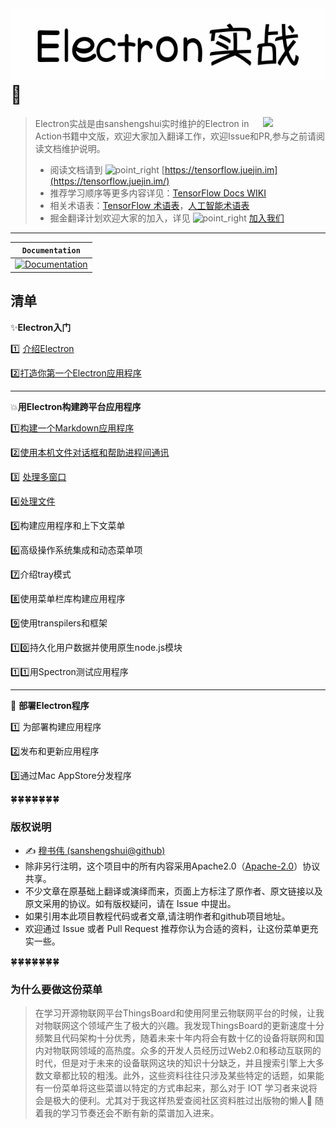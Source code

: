 # ![](doc/electron.png)　:dizzy:

[<img src="https://james-1258744956.cos.ap-shanghai.myqcloud.com/ElectronInAction/chapter03/electron.svg" align="right" width="100">](https://electronjs.org)

> Electron实战是由sanshengshui实时维护的Electron in Action书籍中文版，欢迎大家加入翻译工作，欢迎Issue和PR,参与之前请阅读文档维护说明。
>
> - 阅读文档请到 ![point_right](https://github.githubassets.com/images/icons/emoji/unicode/1f449.png) [https://tensorflow.juejin.im](https://tensorflow.juejin.im/)
> - 推荐学习顺序等更多内容详见：[TensorFlow Docs WIKI](https://github.com/xitu/tensorflow-docs/wiki)
> - 相关术语表：[TensorFlow 术语表](https://github.com/xitu/tensorflow-docs/wiki/TensorFlow-术语表)，[人工智能术语表](https://github.com/xitu/tensorflow-docs/wiki#术语表)
> - 掘金翻译计划欢迎大家的加入，详见 ![point_right](https://github.githubassets.com/images/icons/emoji/unicode/1f449.png) [加入我们](https://github.com/xitu/gold-miner)

------

| **`Documentation`**                                          |
| ------------------------------------------------------------ |
| [![Documentation](https://img.shields.io/badge/api-reference-blue.svg)](https://www.tensorflow.org/api_docs/) |





## 清单

:sparkles:**​Electron入门**

:one: [介绍Electron](https://github.com/sanshengshui/AUG/wiki/1-Electron%E5%85%A5%E9%97%A8)

:two:[打造你第一个Electron应用程序](https://github.com/sanshengshui/AUG/wiki/1.2-%E6%89%93%E9%80%A0%E4%BD%A0%E7%9A%84%E7%AC%AC%E4%B8%80%E4%B8%AAElectron%E5%BA%94%E7%94%A8)

------

:boom:**用Electron构建跨平台应用程序**

:one:[构建一个Markdown应用程序](https://github.com/sanshengshui/AUG/wiki/2.1-%E6%9E%84%E5%BB%BA%E4%B8%80%E4%B8%AA%E7%AC%94%E8%AE%B0%E5%BA%94%E7%94%A8%E7%A8%8B%E5%BA%8F)

:two:[​使用本机文件对话框和帮助进程间通讯](https://github.com/sanshengshui/AUG/wiki/2.2-%E4%BD%BF%E7%94%A8%E6%9C%AC%E6%9C%BA%E6%96%87%E4%BB%B6%E5%AF%B9%E8%AF%9D%E6%A1%86%E5%92%8C%E5%B8%AE%E5%8A%A9%E8%BF%9B%E7%A8%8B%E9%97%B4%E6%B2%9F%E9%80%9A)

:three: [处理多窗口](https://github.com/sanshengshui/AUG/wiki/2.3-%E5%A4%84%E7%90%86%E5%A4%9A%E7%AA%97%E5%8F%A3)

:four:[处理文件](https://github.com/sanshengshui/AUG/wiki/2.4-%E5%A4%84%E7%90%86%E6%96%87%E4%BB%B6)

:five:构建应用程序和上下文菜单

:six:高级操作系统集成和动态菜单项

:seven:介绍tray模式

:eight:使用菜单栏库构建应用程序

:nine:使用transpilers和框架

:one::zero:持久化用户数据并使用原生node.js模块

:one::one:用Spectron测试应用程序

------

:beers: **部署Electron程序**

:one: 为部署构建应用程序

:two:发布和更新应用程序

:three:通过Mac AppStore分发程序



:four_leaf_clover::four_leaf_clover::four_leaf_clover::four_leaf_clover::four_leaf_clover::four_leaf_clover::four_leaf_clover:


### 版权说明

- ✍️ [穆书伟 (sanshengshui@github)](https://github.com/sanshengshui)
- 除非另行注明，这个项目中的所有内容采用Apache2.0（[Apache-2.0](http://www.apache.org/licenses/LICENSE-2.0)）协议共享。
- 不少文章在原基础上翻译或演绎而来，页面上方标注了原作者、原文链接以及原文采用的协议。如有版权疑问，请在 Issue 中提出。
- 如果引用本此项目教程代码或者文章,请注明作者和github项目地址。
- 欢迎通过 Issue 或者 Pull Request 推荐你认为合适的资料，让这份菜单更充实一些。

:four_leaf_clover::four_leaf_clover::four_leaf_clover::four_leaf_clover::four_leaf_clover::four_leaf_clover::four_leaf_clover:

### 为什么要做这份菜单

> 在学习开源物联网平台ThingsBoard和使用阿里云物联网平台的时候，让我对物联网这个领域产生了极大的兴趣。我发现ThingsBoard的更新速度十分频繁且代码架构十分优秀，随着未来十年内将会有数十亿的设备将联网和国内对物联网领域的高热度。众多的开发人员经历过Web2.0和移动互联网的时代，但是对于未来的设备联网这块的知识十分缺乏，并且搜索引擎上大多数文章都比较的粗浅。此外，这些资料往往只涉及某些特定的话题，如果能有一份菜单将这些菜谱以特定的方式串起来，那么对于 IOT 学习者来说将会是极大的便利。尤其对于我这样热爱查阅社区资料胜过出版物的懒人:new_moon_with_face: 随着我的学习节奏还会不断有新的菜谱加入进来。
>

